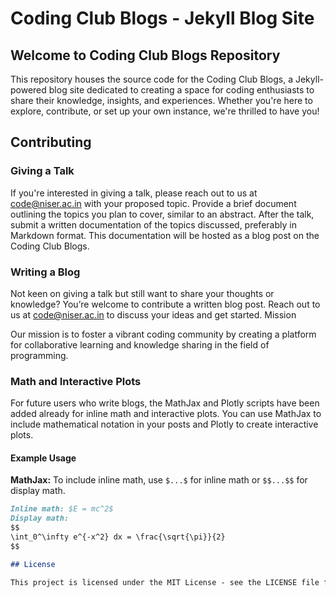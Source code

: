 # Coding Club Blogs - Jekyll Blog Site

## Welcome to Coding Club Blogs Repository

This repository houses the source code for the Coding Club Blogs, a Jekyll-powered blog site dedicated to creating a space for coding enthusiasts to share their knowledge, insights, and experiences. Whether you're here to explore, contribute, or set up your own instance, we're thrilled to have you!


## Contributing 

### Giving a Talk

If you're interested in giving a talk, please reach out to us at code@niser.ac.in with your proposed topic. Provide a brief document outlining the topics you plan to cover, similar to an abstract. After the talk, submit a written documentation of the topics discussed, preferably in Markdown format. This documentation will be hosted as a blog post on the Coding Club Blogs.

### Writing a Blog

Not keen on giving a talk but still want to share your thoughts or knowledge? You’re welcome to contribute a written blog post. Reach out to us at code@niser.ac.in to discuss your ideas and get started.
Mission

Our mission is to foster a vibrant coding community by creating a platform for collaborative learning and knowledge sharing in the field of programming.


### Math and Interactive Plots

For future users who write blogs, the MathJax and Plotly scripts have been added already for inline math and interactive plots. You can use MathJax to include mathematical notation in your posts and Plotly to create interactive plots.

#### Example Usage

**MathJax:** To include inline math, use `$...$` for inline math or `$$...$$` for display math.

```markdown
Inline math: $E = mc^2$
Display math:
$$
\int_0^\infty e^{-x^2} dx = \frac{\sqrt{\pi}}{2}
$$

## License

This project is licensed under the MIT License - see the LICENSE file for details.
